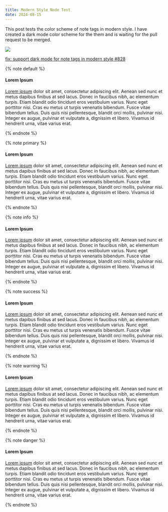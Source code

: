 ```yaml
---
title: Modern Style Node Test
date: 2024-08-15
---
```


This post tests the color scheme of note tags in modern style. I have created a
dark mode color scheme for the them and is waiting for the pull request to be
merged.

<!-- markdownlint-disable no-alt-text -->

![](https://img.shields.io/github/status/contexts/pulls/next-theme/hexo-theme-next/828)

[fix: support dark mode for note tags in modern style #828](https://github.com/next-theme/hexo-theme-next/pull/828)

<!-- more -->

<!-- markdownlint-disable heading-increment no-duplicate-heading no-empty-links -->
<!-- cSpell:disable -->

{% note default %}

#### Lorem Ipsum

[Lorem ipsum]() dolor sit amet, consectetur adipiscing elit. Aenean sed nunc et
metus dapibus finibus at sed lacus. Donec in faucibus nibh, ac elementum turpis.
Etiam blandit odio tincidunt eros vestibulum varius. Nunc eget porttitor nisi.
Cras eu metus ut turpis venenatis bibendum. Fusce vitae bibendum tellus. Duis
quis nisi pellentesque, blandit orci mollis, pulvinar nisi. Integer ex augue,
pulvinar et vulputate a, dignissim et libero. Vivamus id hendrerit urna, vitae
varius erat.

{% endnote %}

{% note primary %}

#### Lorem Ipsum

[Lorem ipsum]() dolor sit amet, consectetur adipiscing elit. Aenean sed nunc et
metus dapibus finibus at sed lacus. Donec in faucibus nibh, ac elementum turpis.
Etiam blandit odio tincidunt eros vestibulum varius. Nunc eget porttitor nisi.
Cras eu metus ut turpis venenatis bibendum. Fusce vitae bibendum tellus. Duis
quis nisi pellentesque, blandit orci mollis, pulvinar nisi. Integer ex augue,
pulvinar et vulputate a, dignissim et libero. Vivamus id hendrerit urna, vitae
varius erat.

{% endnote %}

{% note info %}

#### Lorem Ipsum

[Lorem ipsum]() dolor sit amet, consectetur adipiscing elit. Aenean sed nunc et
metus dapibus finibus at sed lacus. Donec in faucibus nibh, ac elementum turpis.
Etiam blandit odio tincidunt eros vestibulum varius. Nunc eget porttitor nisi.
Cras eu metus ut turpis venenatis bibendum. Fusce vitae bibendum tellus. Duis
quis nisi pellentesque, blandit orci mollis, pulvinar nisi. Integer ex augue,
pulvinar et vulputate a, dignissim et libero. Vivamus id hendrerit urna, vitae
varius erat.

{% endnote %}

{% note success %}

#### Lorem Ipsum

[Lorem ipsum]() dolor sit amet, consectetur adipiscing elit. Aenean sed nunc et
metus dapibus finibus at sed lacus. Donec in faucibus nibh, ac elementum turpis.
Etiam blandit odio tincidunt eros vestibulum varius. Nunc eget porttitor nisi.
Cras eu metus ut turpis venenatis bibendum. Fusce vitae bibendum tellus. Duis
quis nisi pellentesque, blandit orci mollis, pulvinar nisi. Integer ex augue,
pulvinar et vulputate a, dignissim et libero. Vivamus id hendrerit urna, vitae
varius erat.

{% endnote %}

{% note warning %}

#### Lorem Ipsum

[Lorem ipsum]() dolor sit amet, consectetur adipiscing elit. Aenean sed nunc et
metus dapibus finibus at sed lacus. Donec in faucibus nibh, ac elementum turpis.
Etiam blandit odio tincidunt eros vestibulum varius. Nunc eget porttitor nisi.
Cras eu metus ut turpis venenatis bibendum. Fusce vitae bibendum tellus. Duis
quis nisi pellentesque, blandit orci mollis, pulvinar nisi. Integer ex augue,
pulvinar et vulputate a, dignissim et libero. Vivamus id hendrerit urna, vitae
varius erat.

{% endnote %}

{% note danger %}

#### Lorem Ipsum

[Lorem ipsum]() dolor sit amet, consectetur adipiscing elit. Aenean sed nunc et
metus dapibus finibus at sed lacus. Donec in faucibus nibh, ac elementum turpis.
Etiam blandit odio tincidunt eros vestibulum varius. Nunc eget porttitor nisi.
Cras eu metus ut turpis venenatis bibendum. Fusce vitae bibendum tellus. Duis
quis nisi pellentesque, blandit orci mollis, pulvinar nisi. Integer ex augue,
pulvinar et vulputate a, dignissim et libero. Vivamus id hendrerit urna, vitae
varius erat.

{% endnote %}
